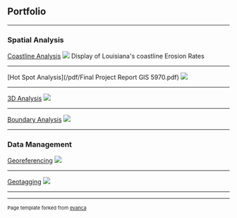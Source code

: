 ## Portfolio

---

### Spatial Analysis 

[Coastline Analysis](/pdf/sample_presentation.pdf)
<img src="images/la1.png?raw=true"/>
Display of Louisiana's coastline Erosion Rates

---
[Hot Spot Analysis](/pdf/Final Project Report GIS 5970.pdf)
<img src="images/h2.png?raw=true"/>

---
[3D Analysis](/pdf/sample_presentation.pdf)
<img src="images/3d.jpg?raw=true"/>

---
[Boundary Analysis](http://example.com/)
<img src="images/b2.png?raw=true"/>

---

### Data Management

[Georeferencing](http://example.com/)
<img src="images/geo2.png?raw=true"/>

---

[Geotagging](http://example.com/)
<img src="images/tag2.png?raw=true"/>

---





---
<p style="font-size:11px">Page template forked from <a href="https://github.com/evanca/quick-portfolio">evanca</a></p>
<!-- Remove above link if you don't want to attibute -->
